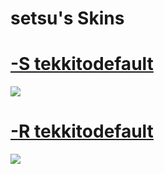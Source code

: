 # setsu's Skins

# [-S tekkitodefault](https://www.mediafire.com/file/g33n90o2lq53teg/-S_tekkitodefault.osk/file) 
![](https://osu.ppy.sh/ss/18966214/6b3b)

# [-R tekkitodefault](https://www.mediafire.com/file/lgmy4lqqp474bkn/-R_tekkitodefault.osk/file) 
![](https://osu.ppy.sh/ss/18966215/5abe)
